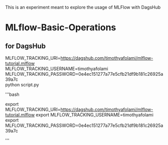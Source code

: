This is an experiment meant to explore the usage of MLFlow with DagsHub


# MLflow-Basic-Operations





## for DagsHub

MLFLOW_TRACKING_URI=https://dagshub.com/timothyafolami/mlflow-tutorial.mlflow \
MLFLOW_TRACKING_USERNAME=timothyafolami \
MLFLOW_TRACKING_PASSWORD=0e4ec151277a77e5cfb21df9b181c26925a39a7c \
python script.py

'''bash

export MLFLOW_TRACKING_URI=https://dagshub.com/timothyafolami/mlflow-tutorial.mlflow 
export MLFLOW_TRACKING_USERNAME=timothyafolami 
export MLFLOW_TRACKING_PASSWORD=0e4ec151277a77e5cfb21df9b181c26925a39a7c 

'''